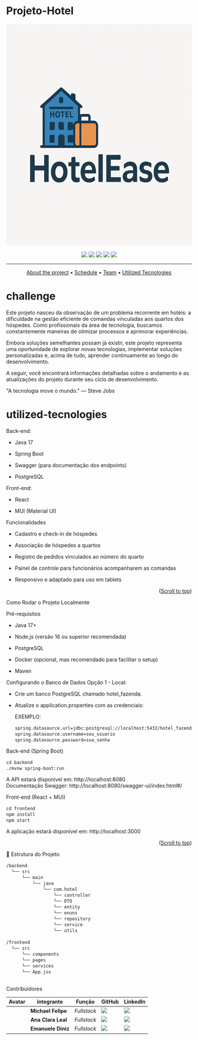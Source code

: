 # Projeto-Hotel

<img src="./documentation/Imagens/hotelesase.png" width="1050" height="600" alt="HotelEase">


<p align="center"> 
      <a>
            <img src="https://img.shields.io/badge/Backend Language%3A-Java-red"/>
      </a>
      <a>
            <img src="https://img.shields.io/badge/Banco%3A-Postgres-yellow"/>
      </a>
      <a>
            <img src="https://img.shields.io/badge/Frontend%3A-React.JS-blue"/>
      </a>
      <a>
            <img src="https://img.shields.io/badge/Framework%3A-SpringBoot-green"/>
      </a>
      <a>
            <img src="https://img.shields.io/badge/ProjetoPessoal%3A-Portifolio-orange"/>
      </a>
</p>

<hr>

<p align="center">
      <a href="#challenge">About the project</a> •
      <a href="#schedule">Schedule</a> •
      <a href="#team">Team</a> •
      <a href="#utilized-tecnologies">Utilized Tecnologies</a>
</p>

# challenge


Este projeto nasceu da observação de um problema recorrente em hotéis: a dificuldade na gestão eficiente de comandas vinculadas aos quartos dos hóspedes. Como profissionais da área de tecnologia, buscamos constantemente maneiras de otimizar processos e aprimorar experiências.​

Embora soluções semelhantes possam já existir, este projeto representa uma oportunidade de explorar novas tecnologias, implementar soluções personalizadas e, acima de tudo, aprender continuamente ao longo do desenvolvimento.​

A seguir, você encontrará informações detalhadas sobre o andamento e as atualizações do projeto durante seu ciclo de desenvolvimento.​

"A tecnologia move o mundo." — Steve Jobs​


# utilized-tecnologies
Back-end:

* Java 17

* Spring Boot

* Swagger (para documentação dos endpoints)

* PostgreSQL

Front-end:

* React

 * MUI (Material UI)

 Funcionalidades

* Cadastro e check-in de hóspedes

* Associação de hóspedes a quartos

* Registro de pedidos vinculados ao número do quarto

* Painel de controle para funcionários acompanharem as comandas

* Responsivo e adaptado para uso em tablets


<p align="right">(<a href="#top">Scroll to top</a>)</p>


Como Rodar o Projeto Localmente

Pré-requisitos

* Java 17+

* Node.js (versão 16 ou superior recomendada)

* PostgreSQL

* Docker (opcional, mas recomendado para facilitar o setup)

* Maven

Configurando o Banco de Dados
Opção 1 - Local:

* Crie um banco PostgreSQL chamado hotel_fazenda.

* Atualize o application.properties com as credenciais:

  EXEMPLO:

  ```
  spring.datasource.url=jdbc:postgresql://localhost:5432/hotel_fazenda
  spring.datasource.username=seu_usuario
  spring.datasource.password=sua_senha

  ```
Back-end (Spring Boot)
 
  ```
  cd backend
  ./mvnw spring-boot:run
  ```

A API estará disponível em: http://localhost:8080 <br>
Documentação Swagger: http://localhost:8080/swagger-ui/index.html#/  <br>
  
Front-end (React + MUI)

```
cd frontend
npm install
npm start

```

A aplicação estará disponível em: http://localhost:3000


<p align="right">(<a href="#top">Scroll to top</a>)</p>


📁 Estrutura do Projeto

```
/backend
  └── src
      └── main
          └── java
              └── com.hotel
                  └── controller
                  └── DTO
                  └── entity
                  └── enuns
                  └── repository
                  └── service
                  └── utils
            
/frontend
  └── src
      └── components
      └── pages
      └── services
      └── App.jsx


```

Contribuidores

| Avatar            							| integrante         | Função           		| GitHub                                                      | LinkedIn                                              |
| -------------------------------------------- | ---------------- | ---------------- | -------------------------------------------------------------- | ----------------------------------------------------- |
| <img src = "" width="60" >|__Michael Felipe__| *Fullstack* | [![](https://bit.ly/3f9Xo0P)](https://github.com/Michaelfss/Michaelfss) | [![](https://bit.ly/2P1ZogM)](https://www.linkedin.com/in/michael-felipe-573b64167) |
| <img src = "" width="60" >|__Ana Clara Leal__| *Fullstack* | [![](https://bit.ly/3f9Xo0P)](https://github.com/heyanaleal)      | [![](https://bit.ly/2P1ZogM)](https://www.linkedin.com/in/ana-clara-oliveira-leal-723169220/) |
| <img src = "" width="60" >|__Emanuele Diniz__| *Fullstack* | [![](https://bit.ly/3f9Xo0P)](https://github.com/ecampos14) | [![](https://bit.ly/2P1ZogM)](https://www.linkedin.com/in/emanuele-diniz-campos-b14699181) |





